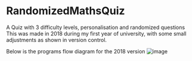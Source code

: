 # RandomizedMathsQuiz
A Quiz with 3 difficulty levels, personalisation and randomized questions
This was made in 2018 during my first year of university, with some small adjustments as shown in version control.

Below is the programs flow diagram for the 2018 version
![image](https://user-images.githubusercontent.com/44951433/114244821-16f93e80-9987-11eb-8573-e68835a58586.png)
